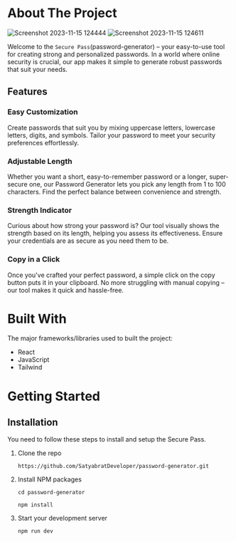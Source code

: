 # About The Project
![Screenshot 2023-11-15 124444](https://github.com/SatyabratDeveloper/password-generator/assets/105938687/183369c1-33cc-475b-8938-cf3e4b95d455)
![Screenshot 2023-11-15 124611](https://github.com/SatyabratDeveloper/password-generator/assets/105938687/6f0a35cb-9543-49d4-9b75-ef6c57431dcd)


Welcome to the `Secure Pass`(password-generator) – your easy-to-use tool for creating strong and personalized passwords. In a world where online security is crucial, our app makes it simple to generate robust passwords that suit your needs.

## Features

### Easy Customization

Create passwords that suit you by mixing uppercase letters, lowercase letters, digits, and symbols. Tailor your password to meet your security preferences effortlessly.

### Adjustable Length

Whether you want a short, easy-to-remember password or a longer, super-secure one, our Password Generator lets you pick any length from 1 to 100 characters. Find the perfect balance between convenience and strength.

### Strength Indicator

Curious about how strong your password is? Our tool visually shows the strength based on its length, helping you assess its effectiveness. Ensure your credentials are as secure as you need them to be.

### Copy in a Click

Once you've crafted your perfect password, a simple click on the copy button puts it in your clipboard. No more struggling with manual copying – our tool makes it quick and hassle-free.

# Built With

The major frameworks/libraries used to built the project:

-   React
-   JavaScript
-   Tailwind

# Getting Started

## Installation

You need to follow these steps to install and setup the Secure Pass.

1. Clone the repo

    ```
    https://github.com/SatyabratDeveloper/password-generator.git
    ```

2. Install NPM packages

    ```
    cd password-generator

    npm install
    ```

3. Start your development server
    ```
    npm run dev
    ```
